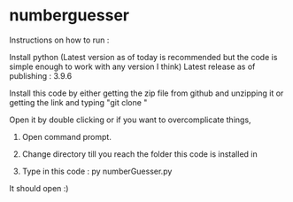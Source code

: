 # numberguesser

Instructions on how to run :

Install python (Latest version as of today is recommended but the code is simple enough to work with any version I think)
Latest release as of publishing : 3.9.6

Install this code by either getting the zip file from github and unzipping it or getting the link and typing "git clone <link>"

Open it by double clicking or if you want to overcomplicate things, 

1) Open command prompt.

2) Change directory till you reach the folder this code is installed in

3) Type in this code :
py numberGuesser.py

It should open :)
